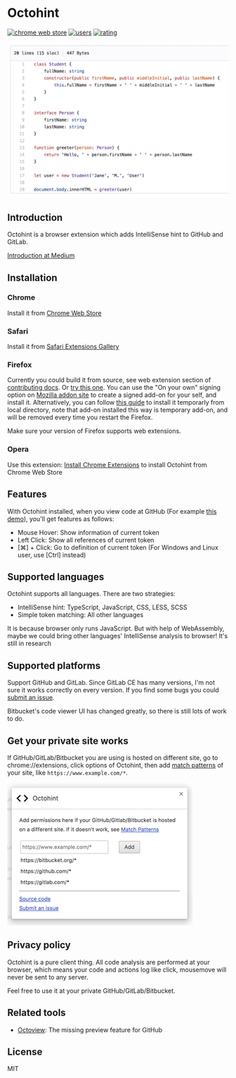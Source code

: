 # Octohint

[![chrome web store](https://img.shields.io/chrome-web-store/v/hbkpjkfdheainjkkebeoofkpgddnnbpk.svg)](https://chrome.google.com/webstore/detail/hbkpjkfdheainjkkebeoofkpgddnnbpk)
[![users](https://img.shields.io/chrome-web-store/d/hbkpjkfdheainjkkebeoofkpgddnnbpk.svg)](https://chrome.google.com/webstore/detail/hbkpjkfdheainjkkebeoofkpgddnnbpk)
[![rating](https://img.shields.io/chrome-web-store/stars/hbkpjkfdheainjkkebeoofkpgddnnbpk.svg)](https://chrome.google.com/webstore/detail/hbkpjkfdheainjkkebeoofkpgddnnbpk)

<img src="assets/demo.gif" alt="Demo" width="636" />

## Introduction

Octohint is a browser extension which adds IntelliSense hint to GitHub and GitLab.

[Introduction at Medium](https://medium.com/@pd4d10/introducing-octohint-e1a3e4b80c47)

## Installation

### Chrome

Install it from [Chrome Web Store](https://chrome.google.com/webstore/detail/octohint/hbkpjkfdheainjkkebeoofkpgddnnbpk)

### Safari

Install it from [Safari Extensions Gallery](https://safari-extensions.apple.com/details/?id=com.pd4d10.octohint-2FFP8Y4P2A)

### Firefox

Currently you could build it from source, see web extension section of [contributing docs](CONTRIBUTING.md). Or [try this one](https://github.com/pd4d10/octohint/issues/24#issuecomment-450467200).
You can use the "On your own" signing option on [Mozilla addon site](https://addons.mozilla.org/en-US/developers/addon/submit/distribution) to create a signed add-on for your self, and install it.
Alternatively, you can follow [this guide](https://developer.mozilla.org/en-US/Add-ons/WebExtensions/Temporary_Installation_in_Firefox) to install it temporarly from local directory, note that add-on installed this way is temporary add-on, and will be removed every time you restart the Firefox.

Make sure your version of Firefox supports web extensions.

### Opera

Use this extension: [Install Chrome Extensions](https://addons.opera.com/en/extensions/details/download-chrome-extension-9/) to install Octohint from Chrome Web Store

## Features

With Octohint installed, when you view code at GitHub (For example [this demo](https://github.com/pd4d10/octohint/blob/master/assets/demo.ts)), you'll get features as follows:

- Mouse Hover: Show information of current token
- Left Click: Show all references of current token
- [⌘] + Click: Go to definition of current token (For Windows and Linux user, use [Ctrl] instead)

## Supported languages

Octohint supports all languages. There are two strategies:

- IntelliSense hint: TypeScript, JavaScript, CSS, LESS, SCSS
- Simple token matching: All other languages

It is because browser only runs JavaScript. But with help of WebAssembly, maybe we could bring other languages' IntelliSense analysis to browser! It's still in research

## Supported platforms

Support GitHub and GitLab. Since GitLab CE has many versions, I'm not sure it works correctly on every version. If you find some bugs you could [submit an issue](https://github.com/pd4d10/octohint/issues/new).

Bitbucket's code viewer UI has changed greatly, so there is still lots of work to do.

## Get your private site works

If GitHub/GitLab/Bitbucket you are using is hosted on different site, go to chrome://extensions, click options of Octohint, then add [match patterns](https://developer.chrome.com/extensions/match_patterns) of your site, like `https://www.example.com/*`.

<img src="assets/options.png" alt="options" width="422">

## Privacy policy

Octohint is a pure client thing. All code analysis are performed at your browser, which means your code and actions log like click, mousemove will never be sent to any server.

Feel free to use it at your private GitHub/GitLab/Bitbucket.

## Related tools

- [Octoview](https://github.com/pd4d10/octoview): The missing preview feature for GitHub

## License

MIT
